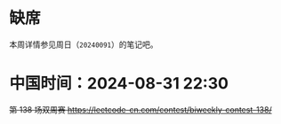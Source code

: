 
# 缺席

本周详情参见周日（`20240091`）的笔记吧。

# 中国时间：2024-08-31 22:30

~~第 138 场双周赛 https://leetcode-cn.com/contest/biweekly-contest-138/~~
